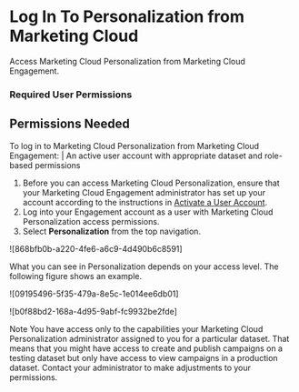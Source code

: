 

# Log In To Personalization from Marketing Cloud

Access Marketing Cloud Personalization from Marketing Cloud Engagement.

### Required User Permissions

Permissions Needed  
---  
To log in to Marketing Cloud Personalization from Marketing Cloud Engagement: | An active user account with appropriate dataset and role-based permissions  
  
  1. Before you can access Marketing Cloud Personalization, ensure that your Marketing Cloud Engagement administrator has set up your account according to the instructions in [Activate a User Account](https://help.salesforce.com/s/articleView?id=sf.mc_pers_setup_user_account_activate.htm&language=en_US&type=5 "Marketing Cloud users must work with an administrator to create a Personalization user account. Before Marketing Cloud users can use Personalization, administrators for Marketing Cloud and Personalization must coordinate with users to set up permissions and access. After a Marketing Cloud administrator enables Personalization for a user, the user navigates to Personalization in Marketing Cloud, which creates their Personalization user account. After the user creates their account, a Personalization administrator can assign role-based permissions to the account.").
  2. Log into your Engagement account as a user with Marketing Cloud Personalization access permissions.
  3. Select **Personalization** from the top navigation.

![868bfb0b-a220-4fe6-a6c9-4d490b6c8591]

What you can see in Personalization depends on your access level. The
following figure shows an example.

![09195496-5f35-479a-8e5c-1e014ee6db01]

![b0f88bd2-168a-4d95-9abf-fc9932be2fde]

Note You have access only to the capabilities your Marketing Cloud
Personalization administrator assigned to you for a particular dataset. That
means that you might have access to create and publish campaigns on a testing
dataset but only have access to view campaigns in a production dataset.
Contact your administrator to make adjustments to your permissions.

